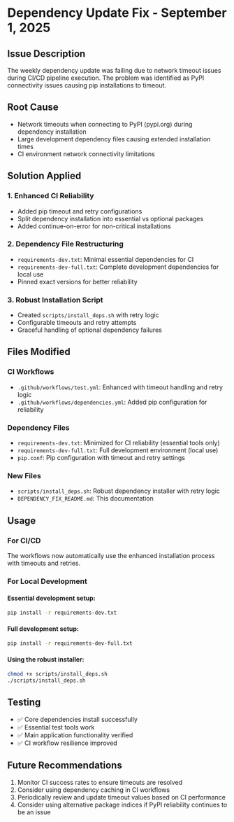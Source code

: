 # Dependency Update Fix - September 1, 2025

## Issue Description
The weekly dependency update was failing due to network timeout issues during CI/CD pipeline execution. The problem was identified as PyPI connectivity issues causing pip installations to timeout.

## Root Cause
- Network timeouts when connecting to PyPI (pypi.org) during dependency installation
- Large development dependency files causing extended installation times
- CI environment network connectivity limitations

## Solution Applied

### 1. Enhanced CI Reliability
- Added pip timeout and retry configurations
- Split dependency installation into essential vs optional packages
- Added continue-on-error for non-critical installations

### 2. Dependency File Restructuring
- `requirements-dev.txt`: Minimal essential dependencies for CI
- `requirements-dev-full.txt`: Complete development dependencies for local use
- Pinned exact versions for better reliability

### 3. Robust Installation Script
- Created `scripts/install_deps.sh` with retry logic
- Configurable timeouts and retry attempts
- Graceful handling of optional dependency failures

## Files Modified

### CI Workflows
- `.github/workflows/test.yml`: Enhanced with timeout handling and retry logic
- `.github/workflows/dependencies.yml`: Added pip configuration for reliability

### Dependency Files
- `requirements-dev.txt`: Minimized for CI reliability (essential tools only)
- `requirements-dev-full.txt`: Full development environment (local use)
- `pip.conf`: Pip configuration with timeout and retry settings

### New Files
- `scripts/install_deps.sh`: Robust dependency installer with retry logic
- `DEPENDENCY_FIX_README.md`: This documentation

## Usage

### For CI/CD
The workflows now automatically use the enhanced installation process with timeouts and retries.

### For Local Development

#### Essential development setup:
```bash
pip install -r requirements-dev.txt
```

#### Full development setup:
```bash
pip install -r requirements-dev-full.txt
```

#### Using the robust installer:
```bash
chmod +x scripts/install_deps.sh
./scripts/install_deps.sh
```

## Testing
- ✅ Core dependencies install successfully
- ✅ Essential test tools work
- ✅ Main application functionality verified
- ✅ CI workflow resilience improved

## Future Recommendations
1. Monitor CI success rates to ensure timeouts are resolved
2. Consider using dependency caching in CI workflows
3. Periodically review and update timeout values based on CI performance
4. Consider using alternative package indices if PyPI reliability continues to be an issue